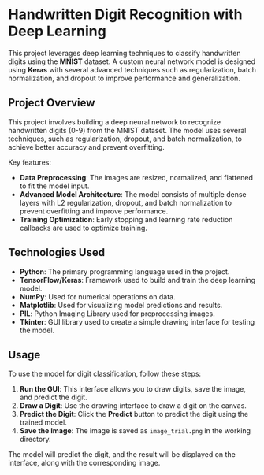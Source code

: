 # Handwritten Digit Recognition with Deep Learning

This project leverages deep learning techniques to classify handwritten digits using the **MNIST** dataset. A custom neural network model is designed using **Keras** with several advanced techniques such as regularization, batch normalization, and dropout to improve performance and generalization.


## Project Overview

This project involves building a deep neural network to recognize handwritten digits (0-9) from the MNIST dataset. The model uses several techniques, such as regularization, dropout, and batch normalization, to achieve better accuracy and prevent overfitting.

Key features:
- **Data Preprocessing**: The images are resized, normalized, and flattened to fit the model input.
- **Advanced Model Architecture**: The model consists of multiple dense layers with L2 regularization, dropout, and batch normalization to prevent overfitting and improve performance.
- **Training Optimization**: Early stopping and learning rate reduction callbacks are used to optimize training.

## Technologies Used

- **Python**: The primary programming language used in the project.
- **TensorFlow/Keras**: Framework used to build and train the deep learning model.
- **NumPy**: Used for numerical operations on data.
- **Matplotlib**: Used for visualizing model predictions and results.
- **PIL**: Python Imaging Library used for preprocessing images.
- **Tkinter**: GUI library used to create a simple drawing interface for testing the model.

## Usage

To use the model for digit classification, follow these steps:

1. **Run the GUI**: This interface allows you to draw digits, save the image, and predict the digit.
2. **Draw a Digit**: Use the drawing interface to draw a digit on the canvas.
3. **Predict the Digit**: Click the **Predict** button to predict the digit using the trained model.
4. **Save the Image**: The image is saved as `image_trial.png` in the working directory.

The model will predict the digit, and the result will be displayed on the interface, along with the corresponding image.
